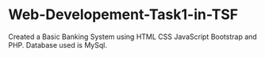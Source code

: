 # Web-Developement-Task1-in-TSF
Created a Basic Banking System using HTML CSS JavaScript Bootstrap and PHP. Database used is MySql.
